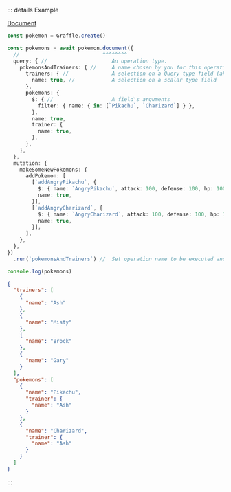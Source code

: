 ::: details Example

<div class="ExampleSnippet">
<a href="../../examples/document-builder/document">Document</a>

<!-- dprint-ignore-start -->
```ts twoslash
const pokemon = Graffle.create()

const pokemons = await pokemon.document({
  //                           ^^^^^^^^
  query: { //                     An operation type.
    pokemonsAndTrainers: { //     A name chosen by you for this operation.
      trainers: { //              A selection on a Query type field (aka. root field, entrypoint).
        name: true, //            A selection on a scalar type field
      },
      pokemons: {
        $: { //                   A field's arguments
          filter: { name: { in: [`Pikachu`, `Charizard`] } },
        },
        name: true,
        trainer: {
          name: true,
        },
      },
    },
  },
  mutation: {
    makeSomeNewPokemons: {
      addPokemon: [
        [`addAngryPikachu`, {
          $: { name: `AngryPikachu`, attack: 100, defense: 100, hp: 100, $type: `electric` },
          name: true,
        }],
        [`addAngryCharizard`, {
          $: { name: `AngryCharizard`, attack: 100, defense: 100, hp: 100, $type: `fire` },
          name: true,
        }],
      ],
    },
  },
})
  .run(`pokemonsAndTrainers`) //  Set operation name to be executed and send request.

console.log(pokemons)
```
<!-- dprint-ignore-end -->

<!-- dprint-ignore-start -->
```json
{
  "trainers": [
    {
      "name": "Ash"
    },
    {
      "name": "Misty"
    },
    {
      "name": "Brock"
    },
    {
      "name": "Gary"
    }
  ],
  "pokemons": [
    {
      "name": "Pikachu",
      "trainer": {
        "name": "Ash"
      }
    },
    {
      "name": "Charizard",
      "trainer": {
        "name": "Ash"
      }
    }
  ]
}
```
<!-- dprint-ignore-end -->

</div>
:::
